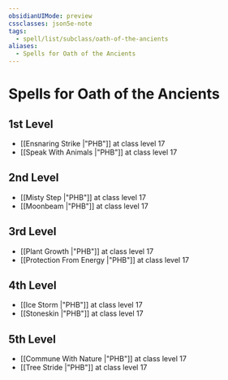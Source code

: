 ```yaml
---
obsidianUIMode: preview
cssclasses: json5e-note
tags:
  - spell/list/subclass/oath-of-the-ancients
aliases:
  - Spells for Oath of the Ancients
---
```

# Spells for Oath of the Ancients

## 1st Level

- [[Ensnaring Strike \|"PHB"]] at class level 17
- [[Speak With Animals \|"PHB"]] at class level 17

## 2nd Level

- [[Misty Step \|"PHB"]] at class level 17
- [[Moonbeam \|"PHB"]] at class level 17

## 3rd Level

- [[Plant Growth \|"PHB"]] at class level 17
- [[Protection From Energy \|"PHB"]] at class level 17

## 4th Level

- [[Ice Storm \|"PHB"]] at class level 17
- [[Stoneskin \|"PHB"]] at class level 17

## 5th Level

- [[Commune With Nature \|"PHB"]] at class level 17
- [[Tree Stride \|"PHB"]] at class level 17
